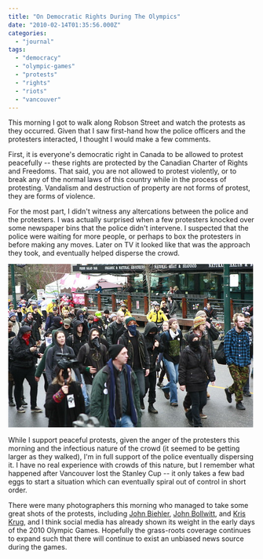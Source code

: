 ```yaml
---
title: "On Democratic Rights During The Olympics"
date: "2010-02-14T01:35:56.000Z"
categories: 
  - "journal"
tags: 
  - "democracy"
  - "olympic-games"
  - "protests"
  - "rights"
  - "riots"
  - "vancouver"
---
```


This morning I got to walk along Robson Street and watch the protests as they occurred. Given that I saw first-hand how the police officers and the protesters interacted, I thought I would make a few comments.

First, it is everyone's democratic right in Canada to be allowed to protest peacefully -- these rights are protected by the Canadian Charter of Rights and Freedoms. That said, you are not allowed to protest violently, or to break any of the normal laws of this country while in the process of protesting. Vandalism and destruction of property are not forms of protest, they are forms of violence.

For the most part, I didn't witness any altercations between the police and the protesters. I was actually surprised when a few protesters knocked over some newspaper bins that the police didn't intervene. I suspected that the police were waiting for more people, or perhaps to box the protesters in before making any moves. Later on TV it looked like that was the approach they took, and eventually helped disperse the crowd.

![Protest](images/4353766203_2ab1b01789.jpg)

While I support peaceful protests, given the anger of the protesters this morning and the infectious nature of the crowd (it seemed to be getting larger as they walked), I'm in full support of the police eventually dispersing it. I have no real experience with crowds of this nature, but I remember what happened after Vancouver lost the Stanley Cup -- it only takes a few bad eggs to start a situation which can eventually spiral out of control in short order.

There were many photographers this morning who managed to take some great shots of the protests, including [John Biehler](http://www.johnbiehler.com), [John Bollwitt](http://www.johnbollwitt.com), and [Kris Krug](http://www.kriskrug.com), and I think social media has already shown its weight in the early days of the 2010 Olympic Games. Hopefully the grass-roots coverage continues to expand such that there will continue to exist an unbiased news source during the games.
